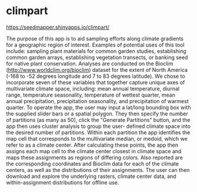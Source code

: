 # climpart
https://seedmapper.shinyapps.io/climpart/

The purpose of this app is to aid sampling efforts along climate gradients for a geographic region of interest. Examples of potential uses of this tool include: sampling plant materials for common garden studies, establishing common garden arrays, establishing vegetation transects, or banking seed for native plant conservation. Analyses are conducted on the Bioclim (http://www.worldclim.org/bioclim) dataset for the extent of North America (-168 to -52 degrees longitude and 7 to 83 degrees latitude). We chose to incorporate seven of these variables that together capture unique axes of multivariate climate space, including: mean annual temperature, diurnal range, temperature seasonality, temperature of wettest quarter, mean annual precipitation, precipitation seasonality, and precipitation of warmest quarter. To operate the app, the user may input a lat/long bounding box with the supplied slider bars or a spatial polygon. They then specify the number of partitions (as many as 50), click the "Generate Partitions" button, and the app then uses cluster analysis to group the user- defined climate space into the desired number of partitions. Within each partition the app identifies the map cell that corresponds to the multivariate median, or medoid, which we refer to as a climate center. After calculating these points, the app then assigns each map cell to the climate center closest in climate space and maps these assignments as regions of differing colors. Also reported are the corresponding coordinates and Bioclim data for each of the climate centers, as well as the distributions of their assignments. The user can then download and explore the underlying rasters, climate center data, and within-assignment distributions for offline use.
